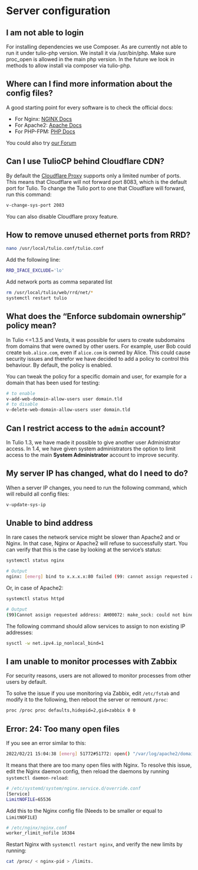 # Server configuration

## I am not able to login

For installing dependencies we use Composer. As are currently not able
to run it under tulio-php version. We install it via /usr/bin/php. Make
sure proc_open is allowed in the main php version. In the future we look
in methods to allow install via composer via tulio-php.

## Where can I find more information about the config files?

A good starting point for every software is to check the official docs:

- For Nginx: [NGINX Docs](https://nginx.org/en/docs/)
- For Apache2: [Apache Docs](http://httpd.apache.org/docs/2.4/)
- For PHP-FPM: [PHP Docs](https://www.php.net/manual/en/install.fpm.configuration.php)

You could also try [our Forum](https://forum.tuliocp.com)

## Can I use TulioCP behind Cloudflare CDN?

By default the [Cloudflare Proxy](https://developers.cloudflare.com/fundamentals/get-started/reference/network-ports/) supports only a limited number of ports. This means that Cloudflare will not forward port 8083, which is the default port for Tulio. To change the Tulio port to one that Cloudflare will forward, run this command:

```bash
v-change-sys-port 2083
```

You can also disable Cloudflare proxy feature.

## How to remove unused ethernet ports from RRD?

```bash
nano /usr/local/tulio.conf/tulio.conf
```

Add the following line:

```bash
RRD_IFACE_EXCLUDE='lo'
```

Add network ports as comma separated list

```bash
rm /usr/local/tulio/web/rrd/net/*
systemctl restart tulio
```

## What does the “Enforce subdomain ownership” policy mean?

In Tulio <=1.3.5 and Vesta, it was possible for users to create subdomains from domains that were owned by other users. For example, user Bob could create `bob.alice.com`, even if `alice.com` is owned by Alice. This could cause security issues and therefor we have decided to add a policy to control this behaviour. By default, the policy is enabled.

You can tweak the policy for a specific domain and user, for example for a domain that has been used for testing:

```bash
# to enable
v-add-web-domain-allow-users user domain.tld
# to disable
v-delete-web-domain-allow-users user domain.tld
```

## Can I restrict access to the `admin` account?

In Tulio 1.3, we have made it possible to give another user Administrator access. In 1.4, we have given system administrators the option to limit access to the main **System Administrator** account to improve security.

## My server IP has changed, what do I need to do?

When a server IP changes, you need to run the following command, which will rebuild all config files:

```bash
v-update-sys-ip
```

## Unable to bind address

In rare cases the network service might be slower than Apache2 and or Nginx. In that case, Nginx or Apache2 will refuse to successfully start. You can verify that this is the case by looking at the service’s status:

```bash
systemctl status nginx

# Output
nginx: [emerg] bind to x.x.x.x:80 failed (99: cannot assign requested address)
```

Or, in case of Apache2:

```bash
systemctl status httpd

# Output
(99)Cannot assign requested address: AH00072: make_sock: could not bind to address x.x.x.x:8443
```

The following command should allow services to assign to non existing IP addresses:

```bash
sysctl -w net.ipv4.ip_nonlocal_bind=1
```

## I am unable to monitor processes with Zabbix

For security reasons, users are not allowed to monitor processes from other users by default.

To solve the issue if you use monitoring via Zabbix, edit `/etc/fstab` and modify it to the following, then reboot the server or remount `/proc`:

```bash
proc /proc proc defaults,hidepid=2,gid=zabbix 0 0
```

## Error: 24: Too many open files

If you see an error similar to this:

```bash
2022/02/21 15:04:38 [emerg] 51772#51772: open() "/var/log/apache2/domains/domain.tld.error.log" failed (24: Too many open files)
```

It means that there are too many open files with Nginx. To resolve this issue, edit the Nginx daemon config, then reload the daemons by running `systemctl daemon-reload`:

```bash
# /etc/systemd/system/nginx.service.d/override.conf
[Service]
LimitNOFILE=65536
```

Add this to the Nginx config file (Needs to be smaller or equal to `LimitNOFILE`)

```bash
# /etc/nginx/nginx.conf
worker_rlimit_nofile 16384
```

Restart Nginx with `systemctl restart nginx`, and verify the new limits by running:

```bash
cat /proc/ < nginx-pid > /limits.
```
